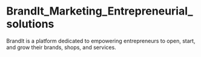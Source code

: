# BrandIt_Marketing_Entrepreneurial_solutions
BrandIt is a platform dedicated to empowering entrepreneurs to open, start, and grow their brands, shops, and services. 
